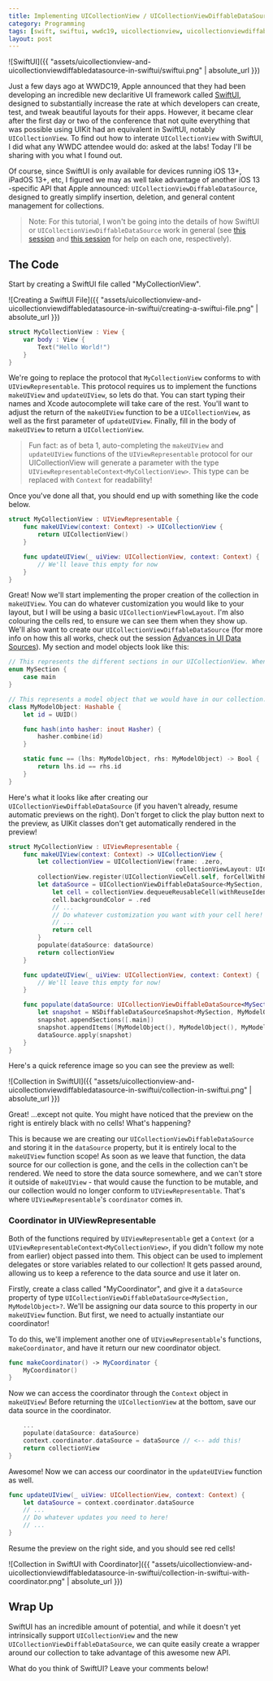 ```yaml
---
title: Implementing UICollectionView / UICollectionViewDiffableDataSource in SwiftUI
category: Programming
tags: [swift, swiftui, wwdc19, uicollectionview, uicollectionviewdiffabledatasource]
layout: post
---
```


![SwiftUI]({{ "assets/uicollectionview-and-uicollectionviewdiffabledatasource-in-swiftui/swiftui.png" | absolute_url }})

Just a few days ago at WWDC19, Apple announced that they had been developing an incredible new declaritive UI framework called [SwiftUI](https://developer.apple.com/xcode/swiftui), designed to substantially increase the rate at which developers can create, test, and tweak beautiful layouts for their apps. However, it became clear after the first day or two of the conference that not quite everything that was possible using UIKit had an equivalent in SwiftUI, notably `UICollectionView`. To find out how to interate `UICollectionView` with SwiftUI, I did what any WWDC attendee would do: asked at the labs! Today I'll be sharing with you what I found out. <!--more-->

Of course, since SwiftUI is only available for devices running iOS 13+, iPadOS 13+, etc, I figured we may as well take advantage of another iOS 13 -specific API that Apple announced: `UICollectionViewDiffableDataSource`, designed to greatly simplify insertion, deletion, and general content management for collections.

> Note: For this tutorial, I won't be going into the details of how SwiftUI or `UICollectionViewDiffableDataSource` work in general (see [this session](https://developer.apple.com/videos/play/wwdc2019/204/) and [this session](https://developer.apple.com/videos/play/wwdc2019/220/) for help on each one, respectively).

## The Code

Start by creating a SwiftUI file called "MyCollectionView".

![Creating a SwiftUI File]({{ "assets/uicollectionview-and-uicollectionviewdiffabledatasource-in-swiftui/creating-a-swiftui-file.png" | absolute_url }})

```swift
struct MyCollectionView : View {
    var body : View {
        Text("Hello World!")
    }
}
```

We're going to replace the protocol that `MyCollectionView` conforms to with `UIViewRepresentable`. This protocol requires us to implement the functions `makeUIView` and `updateUIView`, so lets do that. You can start typing their names and Xcode autocomplete will take care of the rest. You'll want to adjust the return of the `makeUIView` function to be a `UICollectionView`, as well as the first parameter of `updateUIView`. Finally, fill in the body of `makeUIView` to return a `UICollectionView`.

> Fun fact: as of beta 1, auto-completing the `makeUIView` and `updateUIView` functions of the `UIViewRepresentable` protocol for our UICollectionView will generate a parameter with the type `UIViewRepresentableContext<MyCollectionView>`. This type can be replaced with `Context` for readability!

Once you've done all that, you should end up with something like the code below.

```swift
struct MyCollectionView : UIViewRepresentable {
    func makeUIView(context: Context) -> UICollectionView {
        return UICollectionView()
    }

    func updateUIView(_ uiView: UICollectionView, context: Context) {
        // We'll leave this empty for now
    }
}
```

Great! Now we'll start implementing the proper creation of the collection in `makeUIView`. You can do whatever customization you would like to your layout, but I will be using a basic `UICollectionViewFlowLayout`. I'm also colouring the cells red, to ensure we can see them when they show up. We'll also want to create our `UICollectionViewDiffableDataSource` (for more info on how this all works, check out the session [Advances in UI Data Sources](https://developer.apple.com/videos/play/wwdc2019/220/)). My section and model objects look like this:

```swift
// This represents the different sections in our UICollectionView. When using UICollectionViewDiffableDataSource, the model must be Hashable (which enums already are)
enum MySection {
    case main
}

// This represents a model object that we would have in our collection. When using UICollectionViewDiffableDataSource, the model must be Hashable
class MyModelObject: Hashable {
    let id = UUID()

    func hash(into hasher: inout Hasher) {
        hasher.combine(id)
    }

    static func == (lhs: MyModelObject, rhs: MyModelObject) -> Bool {
        return lhs.id == rhs.id
    }
}
```

Here's what it looks like after creating our `UICollectionViewDiffableDataSource` (if you haven't already, resume automatic previews on the right). Don't forget to click the play button next to the preview, as UIKit classes don't get automatically rendered in the preview!

```swift
struct MyCollectionView : UIViewRepresentable {
    func makeUIView(context: Context) -> UICollectionView {
        let collectionView = UICollectionView(frame: .zero,
                                              collectionViewLayout: UICollectionViewFlowLayout())
        collectionView.register(UICollectionViewCell.self, forCellWithReuseIdentifier: "myCell")
        let dataSource = UICollectionViewDiffableDataSource<MySection, MyModelObject>(collectionView: collectionView) { collectionView, indexPath, myModelObject in
            let cell = collectionView.dequeueReusableCell(withReuseIdentifier: "myCell", for: indexPath)
            cell.backgroundColor = .red
            // ...
            // Do whatever customization you want with your cell here!
            // ...
            return cell
        }
        populate(dataSource: dataSource)
        return collectionView
    }

    func updateUIView(_ uiView: UICollectionView, context: Context) {
        // We'll leave this empty for now!
    }

    func populate(dataSource: UICollectionViewDiffableDataSource<MySection, MyModelObject>) {
        let snapshot = NSDiffableDataSourceSnapshot<MySection, MyModelObject>()
        snapshot.appendSections([.main])
        snapshot.appendItems([MyModelObject(), MyModelObject(), MyModelObject()])
        dataSource.apply(snapshot)
    }
}
```

Here's a quick reference image so you can see the preview as well:

![Collection in SwiftUI]({{ "assets/uicollectionview-and-uicollectionviewdiffabledatasource-in-swiftui/collection-in-swiftui.png" | absolute_url }})

Great! ...except not quite. You might have noticed that the preview on the right is entirely black with no cells! What's happening?

This is because we are creating our `UICollectionViewDiffableDataSource` and storing it in the `dataSource` property, but it is entirely local to the `makeUIView` function scope! As soon as we leave that function, the data source for our collection is gone, and the cells in the collection can't be rendered. We need to store the data source somewhere, and we can't store it outside of `makeUIView` - that would cause the function to be mutable, and our collection would no longer conform to `UIViewRepresentable`. That's where `UIViewRepresentable`'s `coordinator` comes in.

### Coordinator in UIViewRepresentable

Both of the functions required by `UIViewRepresentable` get a `Context` (or a `UIViewRepresentableContext<MyCollectionView>`, if you didn't follow my note from earlier) object passed into them. This object can be used to implement delegates or store variables related to our collection! It gets passed around, allowing us to keep a reference to the data source and use it later on.

Firstly, create a class called "MyCoordinator", and give it a `dataSource` property of type `UICollectionViewDiffableDataSource<MySection, MyModelObject>?`. We'll be assigning our data source to this property in our `makeUIView` function. But first, we need to actually instantiate our coordinator!

To do this, we'll implement another one of `UIViewRepresentable`'s functions, `makeCoordinator`, and have it return our new coordinator object.

```swift
func makeCoordinator() -> MyCoordinator {
    MyCoordinator()
}
```

Now we can access the coordinator through the `Context` object in `makeUIView`! Before returning the `UICollectionView` at the bottom, save our data source in the coordinator.

```swift
    ...
    populate(dataSource: dataSource)
    context.coordinator.dataSource = dataSource // <-- add this!
    return collectionView
}
```

Awesome! Now we can access our coordinator in the `updateUIView` function as well.

```swift
func updateUIView(_ uiView: UICollectionView, context: Context) {
    let dataSource = context.coordinator.dataSource
    // ...
    // Do whatever updates you need to here!
    // ...
}
```

Resume the preview on the right side, and you should see red cells!

![Collection in SwiftUI with Coordinator]({{ "assets/uicollectionview-and-uicollectionviewdiffabledatasource-in-swiftui/collection-in-swiftui-with-coordinator.png" | absolute_url }})

## Wrap Up

SwiftUI has an incredible amount of potential, and while it doesn't yet intrinsically support `UICollectionView` and the new `UICollectionViewDiffableDataSource`, we can quite easily create a wrapper around our collection to take advantage of this awesome new API.

What do you think of SwiftUI? Leave your comments below!
